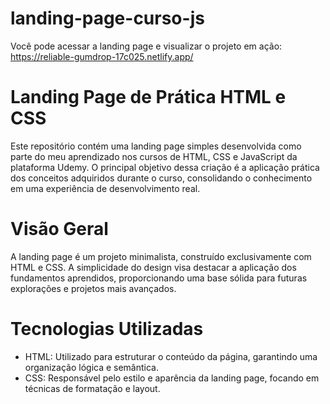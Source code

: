 # landing-page-curso-js
Você pode acessar a landing page e visualizar o projeto em ação: https://reliable-gumdrop-17c025.netlify.app/

# Landing Page de Prática HTML e CSS
Este repositório contém uma landing page simples desenvolvida como parte do meu aprendizado nos cursos de HTML, CSS e JavaScript da plataforma Udemy. O principal objetivo dessa criação é a aplicação prática dos conceitos adquiridos durante o curso, consolidando o conhecimento em uma experiência de desenvolvimento real.

# Visão Geral
A landing page é um projeto minimalista, construído exclusivamente com HTML e CSS. A simplicidade do design visa destacar a aplicação dos fundamentos aprendidos, proporcionando uma base sólida para futuras explorações e projetos mais avançados.

# Tecnologias Utilizadas
* HTML: Utilizado para estruturar o conteúdo da página, garantindo uma organização lógica e semântica.
* CSS: Responsável pelo estilo e aparência da landing page, focando em técnicas de formatação e layout.
